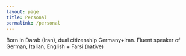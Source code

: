 ```yaml
---
layout: page
title: Personal
permalink: /personal
---
```

Born in Darab (Iran), dual citizenship Germany+Iran. Fluent speaker of German, Italian, English + Farsi (native)
